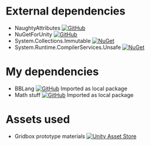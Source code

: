 
# External dependencies
- NaughtyAttributes [![GitHub](https://img.shields.io/badge/GitHub-100000?style=flat&logo=github&logoColor=white)](https://github.com/dbrizov/NaughtyAttributes)
- NuGetForUnity [![GitHub](https://img.shields.io/badge/GitHub-100000?style=flat&logo=github&logoColor=white)](https://github.com/GlitchEnzo/NuGetForUnity)
- System.Collections.Immutable [![NuGet](https://img.shields.io/badge/NuGet-004880?style=flat&logo=nuget&logoColor=white)](https://www.nuget.org/packages/system.collections.immutable/)
- System.Runtime.CompilerServices.Unsafe [![NuGet](https://img.shields.io/badge/NuGet-004880?style=flat&logo=nuget&logoColor=white)](https://www.nuget.org/packages/system.runtime.compilerservices.unsafe/)

# My dependencies
- BBLang [![GitHub](https://img.shields.io/badge/GitHub-100000?style=flat&logo=github&logoColor=white)](https://github.com/BBpezsgo/Interpreter) Imported as local package
- Math stuff [![GitHub](https://img.shields.io/badge/GitHub-100000?style=flat&logo=github&logoColor=white)](https://github.com/BBpezsgo/Math) Imported as local package

# Assets used
- Gridbox prototype materials [![Unity Asset Store](https://img.shields.io/badge/Unity%20Asset%20Store-100000?style=flat&logo=unity&logoColor=white)](https://assetstore.unity.com/packages/2d/textures-materials/gridbox-prototype-materials-129127)
